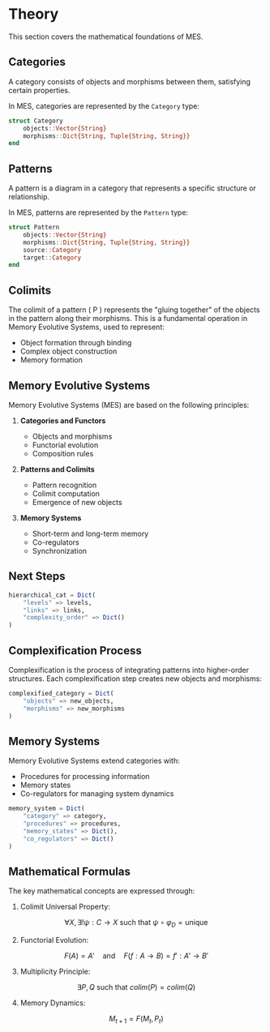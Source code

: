 # Theory

This section covers the mathematical foundations of MES.

## Categories

A category consists of objects and morphisms between them, satisfying certain properties.

In MES, categories are represented by the `Category` type:

```julia
struct Category
    objects::Vector{String}
    morphisms::Dict{String, Tuple{String, String}}
end
```

## Patterns

A pattern is a diagram in a category that represents a specific structure or relationship.

In MES, patterns are represented by the `Pattern` type:

```julia
struct Pattern
    objects::Vector{String}
    morphisms::Dict{String, Tuple{String, String}}
    source::Category
    target::Category
end
```

## Colimits

The colimit of a pattern \( P \) represents the "gluing together" of the objects in the pattern along their morphisms. This is a fundamental operation in Memory Evolutive Systems, used to represent:

- Object formation through binding
- Complex object construction
- Memory formation

## Memory Evolutive Systems

Memory Evolutive Systems (MES) are based on the following principles:

1. **Categories and Functors**
   - Objects and morphisms
   - Functorial evolution
   - Composition rules

2. **Patterns and Colimits**
   - Pattern recognition
   - Colimit computation
   - Emergence of new objects

3. **Memory Systems**
   - Short-term and long-term memory
   - Co-regulators
   - Synchronization

## Next Steps

```julia
hierarchical_cat = Dict(
    "levels" => levels,
    "links" => links,
    "complexity_order" => Dict()
)
```

## Complexification Process

Complexification is the process of integrating patterns into higher-order structures. Each complexification step creates new objects and morphisms:

```julia
complexified_category = Dict(
    "objects" => new_objects,
    "morphisms" => new_morphisms
)
```

## Memory Systems

Memory Evolutive Systems extend categories with:
- Procedures for processing information
- Memory states
- Co-regulators for managing system dynamics

```julia
memory_system = Dict(
    "category" => category,
    "procedures" => procedures,
    "memory_states" => Dict(),
    "co_regulators" => Dict()
)
```

## Mathematical Formulas

The key mathematical concepts are expressed through:

1. Colimit Universal Property:
```math
\forall X, \exists! \psi: C \to X \text{ such that } \psi \circ \varphi_D = \text{unique}
```

2. Functorial Evolution:
```math
F(A) = A' \quad \text{and} \quad F(f: A \to B) = f': A' \to B'
```

3. Multiplicity Principle:
```math
\exists P, Q \text{ such that } colim(P) = colim(Q)
```

4. Memory Dynamics:
```math
M_{t+1} = F(M_t, P_t)
``` 